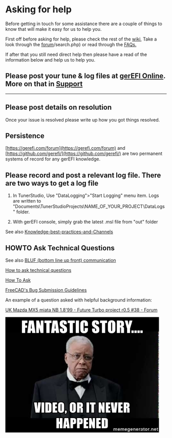 # Asking for help

Before getting in touch for some assistance there are a couple of things to know that will make it easy for us to help you.

First off before asking for help, please check the rest of the [wiki,](HOWTO-Search-on-gerEFI-wiki) Take a look through the [forum](https://gerefi.com/forum)/search.php) or read through the [FAQs.](Pages-FAQ-and-HOWTO)

If after that you still need direct help then please have a read of the information below and help us to help you.

## Please post your tune & log files at [gerEFI Online](Online). More on that in [Support](Support)

---

## Please post details on resolution

Once your issue is resolved please write up how you got things resolved.

## Persistence

[https://gerefi.com/forum](https://gerefi.com/forum) and [https://github.com/gerefi/](https://github.com/gerefi/) are two permanent systems of record for any gerEFI knowledge.

## Please record and post a relevant log file. There are two ways to get a log file

 1) In TunerStudio, Use "DataLogging">"Start Logging" menu item. Logs are written to "Documents\TunerStudioProjects\NAME_OF_YOUR_PROJECT\DataLogs" folder.

 2) With gerEFI console, simply grab the latest .msl file from "out" folder

See also [Knowledge-best-practices-and-Channels](Knowledge-best-practices-and-Channels)

## HOWTO Ask Technical Questions

See also [BLUF (bottom line up front) communication](https://en.wikipedia.org/wiki/BLUF_(communication))

[How to ask technical questions](https://opensource.com/life/16/10/how-ask-technical-questions)

[How To Ask](https://stackoverflow.com/help/how-to-ask)

[FreeCAD's Bug Submission Guidelines](https://forum.freecadweb.org/viewtopic.php?f=3&t=5236)

An example of a question asked with helpful background information:

[UK Mazda MX5 miata NB 1.8'99 - Future Turbo project r0.5 #38 - Forum](https://gerefi.com/forum/viewtopic.php?f=3&t=1282&start=101)

![video](FAQ/images/fantastic-story-video-or-it-never-happened.jpg)

